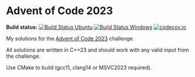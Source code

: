 Advent of Code 2023
===================

**Build status:** [![Build Status Ubuntu](https://github.com/ComicSansMS/AdventOfCode2023/actions/workflows/build-and-test-ubuntu.yml/badge.svg)](https://github.com/ComicSansMS/AdventOfCode2023/actions)
[![Build Status Windows](https://github.com/ComicSansMS/AdventOfCode2023/actions/workflows/build-and-test-windows.yml/badge.svg)](https://github.com/ComicSansMS/AdventOfCode2023/actions)
[![codecov.io](https://codecov.io/github/ComicSansMS/AdventOfCode2023/coverage.svg?branch=main)](https://codecov.io/github/ComicSansMS/AdventOfCode2023/branch/main)


My solutions for the [Advent of Code 2023](https://adventofcode.com/2023/) challenge.

All solutions are written in C++23 and should work with any valid input from the challenge.

Use CMake to build (gcc11, clang14 or MSVC2023 required).
